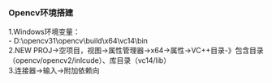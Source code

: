### Opencv环境搭建  
  1.Windows环境变量：    
    - D:\opencv31\opencv\build\x64\vc14\bin  
  2.NEW PROJ->空项目，视图->属性管理器->x64->属性->VC++目录-》包含目录（opencv/opencv2/inlcude）、库目录（vc14/lib）    
  3.连接器->输入->附加依赖向  
  
